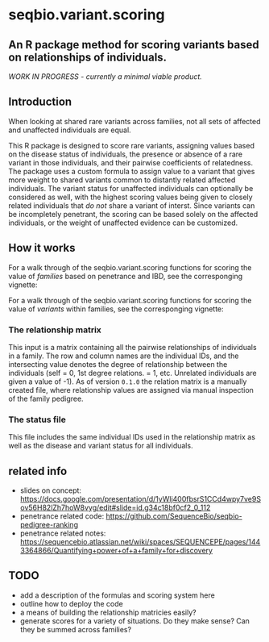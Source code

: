 # seqbio.variant.scoring
## An R package method for scoring variants based on relationships of individuals.

*WORK IN PROGRESS - currently a minimal viable product.*

## Introduction
When looking at shared rare variants across families, not all sets of affected and unaffected individuals are equal. 

This R package is designed to score rare variants, assigning values based on the disease status of individuals, 
the presence or absence of a rare variant in those individuals, and their pairwise coefficients of relatedness.
The package uses a custom formula to assign value to a variant that gives more weight to shared variants common
to distantly related affected individuals. The variant status for unaffected individuals can optionally be considered
as well, with the highest scoring values being given to closely related individuals that *do not* share a variant of interst.
Since variants can be incompletely penetrant, the scoring can be based solely on the affected individuals, or the weight 
of unaffected evidence can be customized.


## How it works

For a walk through of the seqbio.variant.scoring functions for scoring the value of *families* based on penetrance and IBD, see the corresponging vignette: 

For a walk through of the seqbio.variant.scoring functions for scoring the value of *variants* within families, see the corresponging vignette: 



### The relationship matrix

This input is a matrix containing all the pairwise relationships of individuals in a family. The row and column names are the individual IDs, and the intersecting value denotes the degree of relationship between the individuals (self = 0, 1st degree relations. = 1, etc. Unrelated individuals are given a value of -1). As of version `0.1.0` the relation matrix is a manually created file, where relationship values are assigned via manual inspection of the family pedigree.

### The status file

This file includes the same individual IDs used in the relationship matrix as well as the disease and variant status for all individuals.


## related info

- slides on concept: https://docs.google.com/presentation/d/1yWlj400fbsrS1CCd4wpy7ve9Sov56H82lZh7hoW8vyg/edit#slide=id.g34c18bf0cf2_0_112
- penetrance related code: https://github.com/SequenceBio/seqbio-pedigree-ranking
- penetrance related notes: https://sequencebio.atlassian.net/wiki/spaces/SEQUENCEPE/pages/1443364866/Quantifying+power+of+a+family+for+discovery



## TODO 
- add a description of the formulas and scoring system here
- outline how to deploy the code
- a means of building the relationship matricies easily?
- generate scores for a variety of situations. Do they make sense? Can they be summed across families?


